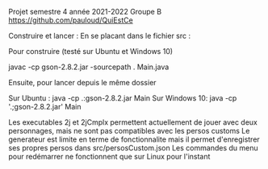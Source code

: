 Projet semestre 4 année 2021-2022 Groupe B
https://github.com/pauloud/QuiEstCe

Construire et lancer :
En se placant dans le fichier src :

Pour construire (testé sur Ubuntu et Windows 10)

javac -cp gson-2.8.2.jar -sourcepath . Main.java

Ensuite, pour lancer depuis le même dossier

Sur Ubuntu :
java -cp .:gson-2.8.2.jar Main 
Sur Windows 10:
java -cp '.;gson-2.8.2.jar' Main

Les executables 2j et 2jCmplx permettent actuellement de jouer avec deux personnages, mais ne sont pas compatibles avec les persos customs
Le generateur est limite en terme de fonctionnalite mais il permet d'enregistrer ses propres persos dans src/persosCustom.json
Les commandes du menu pour redémarrer ne fonctionnent que sur Linux pour l'instant

